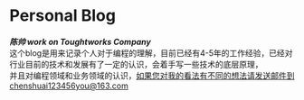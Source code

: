 # Personal Blog
***陈帅 work on Toughtworks Company***   
这个blog是用来记录个人对于编程的理解，目前已经有4-5年的工作经验，已经对行业目前的技术和发展有了一定的认识，会着手写一些技术的底层原理，  
并且对编程领域和业务领域的认识，如果您对我的看法有不同的想法请发送邮件到chenshuai123456you@163.com